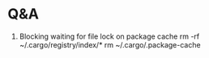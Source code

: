# Q&A
1. Blocking waiting for file lock on package cache
rm -rf ~/.cargo/registry/index/* 
rm ~/.cargo/.package-cache
